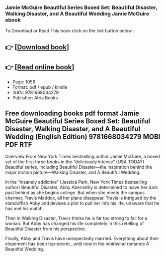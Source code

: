 ### Jamie McGuire Beautiful Series Boxed Set: Beautiful Disaster, Walking Disaster, and A Beautiful Wedding Jamie McGuire ebook

To Download or Read This book click on the link button below :

## 👉  [**[Download book](http://filesbooks.info/download.php?group=book&from=github.com&id=673068&lnk=1081 "Download book")**]

## 👉  [**[Read online book](http://filesbooks.info/download.php?group=book&from=github.com&id=673068&lnk=1081 "Read online book")**]


* Page: 1056
* Format: pdf / epub / kindle
* ISBN: 9781668034279
* Publisher: Atria Books



## Free downloading books pdf format Jamie McGuire Beautiful Series Boxed Set: Beautiful Disaster, Walking Disaster, and A Beautiful Wedding (English Edition) 9781668034279 MOBI PDF RTF


Overview
From New York Times bestselling author Jamie McGuire, a boxed set of the first three books in the “deliciously intense” (USA TODAY) Beautiful series, including Beautiful Disaster—the inspiration behind the major motion picture—Walking Disaster, and A Beautiful Wedding.

 In the “insanely addictive” (Jessica Park, New York Times bestselling author) Beautiful Disaster, Abby Abernathy is determined to leave her dark past behind as she begins college. But when she meets the campus charmer, Travis Maddox, all her plans disappear. Travis is intrigued by the standoffish Abby and devises a plot to pull her into his life, unaware that he has met his match.

 Then in Walking Disaster, Travis thinks he is far too strong to fall for a woman. But Abby has changed his life completely in this retelling of Beautiful Disaster from his perspective.

 Finally, Abby and Travis have unexpectedly married. Everything about their elopement has been top-secret...until now in the whirlwind romance A Beautiful Wedding.



